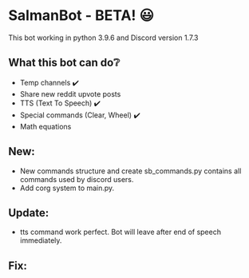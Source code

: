 # SalmanBot - BETA! :smiley:

This bot working in python 3.9.6 and Discord version 1.7.3

What this bot can do:grey_question:
-
* Temp channels :heavy_check_mark:
* Share new reddit upvote posts
* TTS (Text To Speech) :heavy_check_mark:
* Special commands (Clear, Wheel) :heavy_check_mark:
* Math equations

New:
-
- New commands structure and create sb_commands.py contains all commands used by discord users.
- Add corg system to main.py.

Update:
-
- tts command work perfect. Bot will leave after end of speech immediately.

Fix:
-
